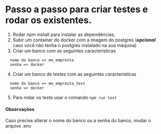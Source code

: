 # Passo a passo para criar testes e rodar os existentes.

1. Rodar npm install para instalar as dependências;
1. Subir um container do docker com a imagem do postgres (***opcional*** caso você não tenha o postgres instalado na sua máquina)
1. Criar um banco com as seguintes características

```
  nome do banco => me_empresta
  senha => docker

```

4. Criar um banco de testes com as seguintes características

```
  nome do banco => me_empresta_test
  senha => docker

```

5. Para rodar os teste usar o comando ```npm run test```


#### Observações

Caso precise alterar o nome do banco ou a senha do banco, mudar o arquivo .env
